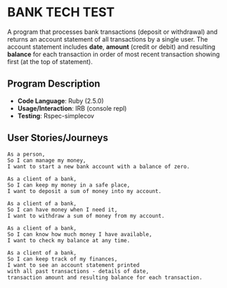 # BANK TECH TEST

A program that processes bank transactions (deposit or withdrawal) and returns an account statement of all transactions by a single user. The account statement includes **date**, **amount** (credit or debit) and resulting **balance** for each transaction in order of most recent transaction showing first (at the top of statement).


## Program Description

* **Code Language**: Ruby (2.5.0)
* **Usage/Interaction**: IRB (console repl)
* **Testing**: Rspec-simplecov


## User Stories/Journeys

```
As a person,
So I can manage my money,
I want to start a new bank account with a balance of zero.

As a client of a bank,
So I can keep my money in a safe place,
I want to deposit a sum of money into my account.

As a client of a bank,
So I can have money when I need it,
I want to withdraw a sum of money from my account.

As a client of a bank,
So I can know how much money I have available,
I want to check my balance at any time.

As a client of a bank,
So I can keep track of my finances,
I want to see an account statement printed
with all past transactions - details of date,
transaction amount and resulting balance for each transaction.
```
